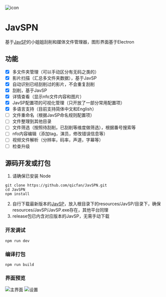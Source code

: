![icon](https://github.com/qicfan/JavSPN/assets/758655/2deb77c7-c3ac-4745-9f2b-05ae5fca581f)
# JavSPN
基于[JavSP](https://github.com/Yuukiy/JavSP)的小姐姐刮削和媒体文件管理器，图形界面基于Electron

## 功能
- [x] 多文件夹管理（可以手动区分有无码之类的）
- [x] 影片扫描（汇总多文件夹数据），基于JavSP
- [x] 自动识别已经刮削过的影片，不会重复刮削
- [x] 刮削，基于JavSP
- [x] 详情查看（显示nfo文件内容和图片）
- [x] JavSP配置项的可视化管理（只开放了一部分常用配置项）
- [x] 多语言支持（目前支持简体中文和English）
- [ ] 文件重命名（根据JavSP命名规则配置项）
- [ ] 文件整理到其他目录
- [ ] 文件筛选（按照待刮削，已刮削等维度做筛选），根据番号搜索等
- [ ] nfo内容编辑（添加tag，演员，修改错误信息等）
- [ ] 视频文件解析（分辨率，码率，声道，字幕等）
- [ ] 检查升级

## 源码开发或打包

1. 请确保已安装 Node
```
git clone https://github.com/qicfan/JavSPN.git
cd JavSPN
npm install
```
2. 自行下载最新版本的[JavSP](https://github.com/Yuukiy/JavSP/releases)，放入根目录下的resources/JavSP/目录下，确保resources/JavSP/JavSP.exe存在，其他平台同理
3. release包已内含对应版本的JavSP，无需手动下载

### 开发调试
```
npm run dev
```

### 编译打包
```
npm run build
```

### 界面预览
![主界面](https://github.com/qicfan/JavSPN/assets/758655/de8f4e88-1d90-43f5-b030-f7c3ad987045)
![设置](https://github.com/qicfan/JavSPN/assets/758655/ae3378ae-7196-4746-a298-c76f54222154)

